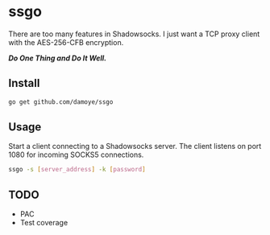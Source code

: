 # ssgo
There are too many features in Shadowsocks. I just want a TCP proxy client with the AES-256-CFB encryption.

***Do One Thing and Do It Well.***

## Install

```sh
go get github.com/damoye/ssgo
```

## Usage
Start a client connecting to a Shadowsocks server. The client listens on port 1080 for incoming SOCKS5 connections.

```sh
ssgo -s [server_address] -k [password]
```

## TODO

- PAC
- Test coverage
